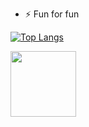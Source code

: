 - ⚡ Fun for fun

[![Top Langs](https://github-readme-stats.vercel.app/api/top-langs/?username=tulamelkii&layout=donut&cache_seconds=86400&theme=transparent)](https://github.com/tulamelkii/tulamelkii) 

<a href="https://github.com/tulamelkii/openstack">
  <img height="105" align="center" src="https://github-readme-stats.vercel.app/api/pin/?username=tulamelkii&repo=openstack&theme=transparent" />



<!---
tulamelkii/tulamelkii is a ✨ special ✨ repository because its `README.md` (this file) appears on your GitHub profile.
You can click the Preview link to take a look at your changes.
--->
